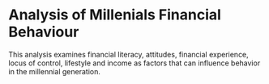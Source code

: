# Analysis of Millenials Financial Behaviour

This analysis examines financial literacy, attitudes, financial experience, locus of control, lifestyle and income as factors that can influence behavior in the millennial generation.
